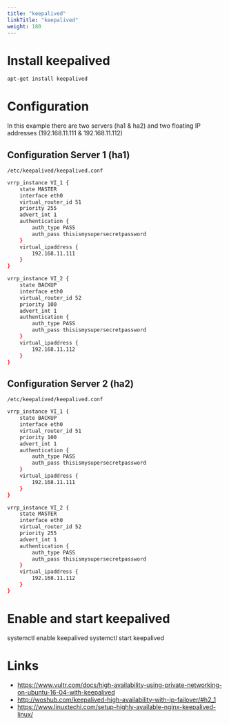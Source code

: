 ```yaml
---
title: "keepalived"
linkTitle: "keepalived"
weight: 180
---
```


# Install keepalived

```sh
apt-get install keepalived
```

# Configuration

In this example there are two servers (ha1 & ha2) and two floating IP addresses (192.168.11.111 & 192.168.11.112)

## Configuration Server 1 (ha1)

`/etc/keepalived/keepalived.conf`

```sh
vrrp_instance VI_1 {
    state MASTER
    interface eth0
    virtual_router_id 51
    priority 255
    advert_int 1
    authentication {
        auth_type PASS
        auth_pass thisismysupersecretpassword
    }
    virtual_ipaddress {
        192.168.11.111
    }
}

vrrp_instance VI_2 {
    state BACKUP
    interface eth0
    virtual_router_id 52
    priority 100
    advert_int 1
    authentication {
        auth_type PASS
        auth_pass thisismysupersecretpassword
    }
    virtual_ipaddress {
        192.168.11.112
    }
}
```

## Configuration Server 2 (ha2)

`/etc/keepalived/keepalived.conf`

```sh
vrrp_instance VI_1 {
    state BACKUP
    interface eth0
    virtual_router_id 51
    priority 100
    advert_int 1
    authentication {
        auth_type PASS
        auth_pass thisismysupersecretpassword
    }
    virtual_ipaddress {
        192.168.11.111
    }
}

vrrp_instance VI_2 {
    state MASTER
    interface eth0
    virtual_router_id 52
    priority 255
    advert_int 1
    authentication {
        auth_type PASS
        auth_pass thisismysupersecretpassword
    }
    virtual_ipaddress {
        192.168.11.112
    }
}
```

# Enable and start keepalived

systemctl enable keepalived
systemctl start keepalived

# Links

* https://www.vultr.com/docs/high-availability-using-private-networking-on-ubuntu-16-04-with-keepalived
* http://woshub.com/keepalived-high-availability-with-ip-failover/#h2_1
* https://www.linuxtechi.com/setup-highly-available-nginx-keepalived-linux/

